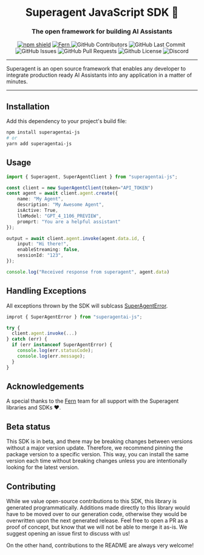 <div align="center">

# Superagent JavaScript SDK 🥷

### The open framework for building AI Assistants

<p>

[![npm shield](https://img.shields.io/npm/v/superagentai-js)](https://www.npmjs.com/package/superagentai-js)
<a href="https://buildwithfern.com/?utm_source=homanp/suepragent-py/readme">
        <img alt="Fern" src="https://img.shields.io/badge/%F0%9F%8C%BF-SDK%20generated%20by%20Fern-brightgreen" />
    </a><img alt="GitHub Contributors" src="https://img.shields.io/github/contributors/homanp/superagent-py" />
<img alt="GitHub Last Commit" src="https://img.shields.io/github/last-commit/homanp/superagent-py" />
<img alt="" src="https://img.shields.io/github/repo-size/homanp/superagent-py" />
<img alt="GitHub Issues" src="https://img.shields.io/github/issues/homanp/superagent-py" />
<img alt="GitHub Pull Requests" src="https://img.shields.io/github/issues-pr/homanp/superagent-py" />
<img alt="Github License" src="https://img.shields.io/badge/License-MIT-yellow.svg" />
<img alt="Discord" src="https://img.shields.io/discord/1110910277110743103?label=Discord&logo=discord&logoColor=white&style=plastic&color=d7b023)](https://discord.gg/e8j7mgjDUK" />
</p>

</div>

-----

Superagent is an open source framework that enables any developer to integrate production ready AI Assistants into any application in a matter of minutes.

-----

## Installation

Add this dependency to your project's build file:

```bash
npm install superagentai-js
# or
yarn add superagentai-js
```

## Usage

```ts
import { Superagent, SuperAgentClient } from "superagentai-js";

const client = new SuperAgentClient(token="API_TOKEN")
const agent = await client.agent.create({
    name: "My Agent",
    description: "My Awesome Agent",
    isActive: True,
    llmModel: "GPT_4_1106_PREVIEW",
    promprt: "You are a helpful assistant"
});

output = await client.agent.invoke(agent.data.id, {
    input: "Hi there!",
    enableStreaming: false,
    sessionId: "123",
});

console.log("Received response from superagent", agent.data)
```


## Handling Exceptions

All exceptions thrown by the SDK will sublcass [SuperAgentError](./src/errors/SuperAgentError.ts).

```ts
improt { SuperAgentError } from "superagentai-js";

try {
  client.agent.invoke(...)
} catch (err) {
  if (err instanceof SuperAgentError) {
    console.log(err.statusCode);
    console.log(err.message);
  }
}
```

## Acknowledgements

A special thanks to the [Fern](https://buildwithfern.com/) team for all support with the Superagent libraries and SDKs ❤️.

## Beta status

This SDK is in beta, and there may be breaking changes between versions without a major version update. Therefore, we recommend pinning the package version to a specific version. This way, you can install the 
same version each time without breaking changes unless you are intentionally looking for the latest version.

## Contributing

While we value open-source contributions to this SDK, this library is generated programmatically. Additions made directly to this library would have to be moved 
over to our generation code, otherwise they would be overwritten upon the next generated release. Feel free to open a PR as a proof of concept, but know that we 
will not be able to merge it as-is. We suggest opening an issue first to discuss with us!

On the other hand, contributions to the README are always very welcome!
